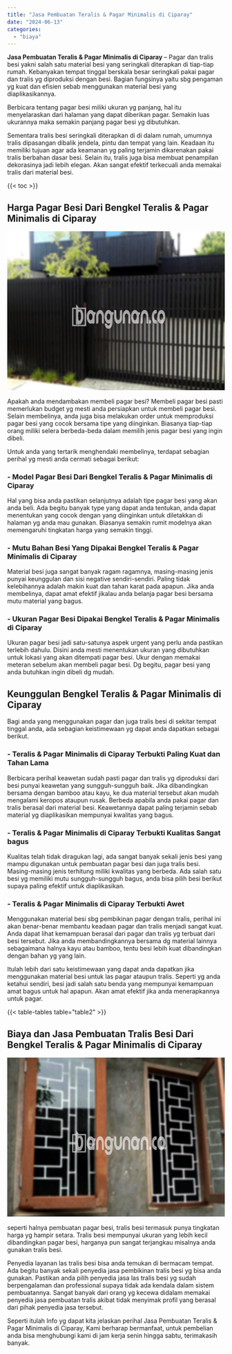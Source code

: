 ```yaml
---
title: "Jasa Pembuatan Teralis & Pagar Minimalis di Ciparay"
date: "2024-06-13"
categories: 
  - "biaya"
---
```


**Jasa Pembuatan Teralis & Pagar Minimalis di Ciparay** – Pagar dan tralis besi yakni salah satu material besi yang seringkali diterapkan di tiap-tiap rumah. Kebanyakan tempat tinggal berskala besar seringkali pakai pagar dan tralis yg diproduksi dengan besi. Bagian fungsinya yaitu sbg pengaman yg kuat dan efisien sebab menggunakan material besi yang diaplikasikannya.

Berbicara tentang pagar besi miliki ukuran yg panjang, hal itu menyelaraskan dari halaman yang dapat diberikan pagar. Semakin luas ukurannya maka semakin panjang pagar besi yg dibutuhkan.

Sementara tralis besi seringkali diterapkan di di dalam rumah, umumnya tralis dipasangan dibalik jendela, pintu dan tempat yang lain. Keadaan itu memiliki tujuan agar ada keamanan yg paling terjamin dikarenakan pakai tralis berbahan dasar besi. Selain itu, tralis juga bisa membuat penampilan dekorasinya jadi lebih elegan. Akan sangat efektif terkecuali anda memakai tralis dari material besi.

{{< toc >}}

## Harga Pagar Besi Dari Bengkel Teralis & Pagar Minimalis di Ciparay

![Jasa Pembuatan Teralis & Pagar Minimalis di Ciparay](/images/pagar-minimalis-murah-33.png)

Apakah anda mendambakan membeli pagar besi? Membeli pagar besi pasti memerlukan budget yg mesti anda persiapkan untuk membeli pagar besi. Selain membelinya, anda juga bisa melakukan order untuk memproduksi pagar besi yang cocok bersama tipe yang diinginkan. Biasanya tiap-tiap orang miliki selera berbeda-beda dalam memilih jenis pagar besi yang ingin dibeli.

Untuk anda yang tertarik menghendaki membelinya, terdapat sebagian perihal yg mesti anda cermati sebagai berikut:
### \- Model Pagar Besi Dari Bengkel Teralis & Pagar Minimalis di Ciparay

Hal yang bisa anda pastikan selanjutnya adalah tipe pagar besi yang akan anda beli. Ada begitu banyak type yang dapat anda tentukan, anda dapat menentukan yang cocok dengan yang diinginkan untuk diletakkan di halaman yg anda mau gunakan. Biasanya semakin rumit modelnya akan memengaruhi tingkatan harga yang semakin tinggi.

### \- Mutu Bahan Besi Yang Dipakai Bengkel Teralis & Pagar Minimalis di Ciparay

Material besi juga sangat banyak ragam ragamnya, masing-masing jenis punyai keunggulan dan sisi negative sendiri-sendiri. Paling tidak kelebihannya adalah makin kuat dan tahan karat pada apapun. Jika anda membelinya, dapat amat efektif jikalau anda belanja pagar besi bersama mutu material yang bagus.

### \- Ukuran Pagar Besi Dipakai Bengkel Teralis & Pagar Minimalis di Ciparay

Ukuran pagar besi jadi satu-satunya aspek urgent yang perlu anda pastikan terlebih dahulu. Disini anda mesti menentukan ukuran yang dibutuhkan untuk lokasi yang akan ditempati pagar besi. Ukur dengan memakai meteran sebelum akan membeli pagar besi. Dg begitu, pagar besi yang anda butuhkan ingin dibeli dg mudah.

## Keunggulan Bengkel Teralis & Pagar Minimalis di Ciparay

Bagi anda yang menggunakan pagar dan juga tralis besi di sekitar tempat tinggal anda, ada sebagian keistimewaan yg dapat anda dapatkan sebagai berikut.

### \- Teralis & Pagar Minimalis di Ciparay Terbukti Paling Kuat dan Tahan Lama

Berbicara perihal keawetan sudah pasti pagar dan tralis yg diproduksi dari besi punyai keawetan yang sungguh-sungguh baik. Jika dibandingkan bersama dengan bamboo atau kayu, ke dua material tersebut akan mudah mengalami keropos ataupun rusak. Berbeda apabila anda pakai pagar dan tralis berasal dari material besi. Keawetannya dapat paling terjamin sebab material yg diaplikasikan mempunyai kwalitas yang bagus.

### \- Teralis & Pagar Minimalis di Ciparay Terbukti Kualitas Sangat bagus

Kualitas telah tidak diragukan lagi, ada sangat banyak sekali jenis besi yang mampu digunakan untuk pembuatan pagar besi dan juga tralis besi. Masing-masing jenis terhitung miliki kwalitas yang berbeda. Ada salah satu besi yg memiliki mutu sungguh-sungguh bagus, anda bisa pilih besi berikut supaya paling efektif untuk diaplikasikan.

### \- Teralis & Pagar Minimalis di Ciparay Terbukti Awet

Menggunakan material besi sbg pembikinan pagar dengan tralis, perihal ini akan benar-benar membantu keadaan pagar dan tralis menjadi sangat kuat. Anda dapat lihat kemampuan berasal dari pagar dan tralis yg terbuat dari besi tersebut. Jika anda membandingkannya bersama dg material lainnya sebagaimana halnya kayu atau bamboo, tentu besi lebih kuat dibandingkan dengan bahan yg yang lain.

Itulah lebih dari satu keistimewaan yang dapat anda dapatkan jika menggunakan material besi untuk las pagar ataupun tralis. Seperti yg anda ketahui sendiri, besi jadi salah satu benda yang mempunyai kemampuan amat bagus untuk hal apapun. Akan amat efektif jika anda menerapkannya untuk pagar.

{{< table-tables table="table2" >}}

## Biaya dan Jasa Pembuatan Tralis Besi Dari Bengkel Teralis & Pagar Minimalis di Ciparay

![Jasa Pembuatan Teralis & Pagar Minimalis di Ciparay](/images/teralis-minimalis-murah-41.png)

seperti halnya pembuatan pagar besi, tralis besi termasuk punya tingkatan harga yg hampir setara. Tralis besi mempunyai ukuran yang lebih kecil dibandingkan pagar besi, harganya pun sangat terjangkau misalnya anda gunakan tralis besi.

Penyedia layanan las tralis besi bisa anda temukan di bermacam tempat. Ada begitu banyak sekali penyedia jasa pembikinan tralis besi yg bisa anda gunakan. Pastikan anda pilih penyedia jasa las tralis besi yg sudah berpengalaman dan professional supaya tidak ada kendala dalam sistem pembuatannya. Sangat banyak dari orang yg kecewa didalam memakai penyedia jasa pembuatan tralis akibat tidak menyimak profil yang berasal dari pihak penyedia jasa tersebut.

Seperti itulah Info yg dapat kita jelaskan perihal Jasa Pembuatan Teralis & Pagar Minimalis di Ciparay, Kami berharap bermanfaat, untuk pembelian anda bisa menghubungi kami di jam kerja senin hingga sabtu, terimakasih banyak.
